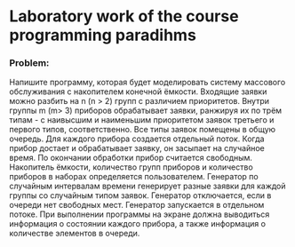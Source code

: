 # Laboratory work of the course programming paradihms

### Problem:
Напишите программу, которая будет моделировать систему массового обслуживания с накопителем конечной ёмкости. Входящие заявки можно разбить на n (n > 2) групп с различием приоритетов. Внутри группы m (m> 3) приборов обрабатывает заявки, ранжируя их по трём типам - с наивысшим и наименьшим приоритетом заявок третьего и первого типов, соответственно. Все типы заявок помещены в общую очередь. Для каждого прибора создается отдельный поток. Когда прибор достает и обрабатывает заявку, он засыпает на случайное время. По окончании обработки прибор считается свободным. Накопитель ёмкости, количество групп приборов и количество приборов в наборах определяется пользователем. Генератор по случайным интервалам времени генерирует разные заявки для каждой группы со случайным типом заявок. Генератор отключается, если в очереди нет свободных мест. Генератор запускается в отдельном потоке. При выполнении программы на экране должна выводиться информация о состоянии каждого прибора, а также информация о количестве элементов в очереди.
